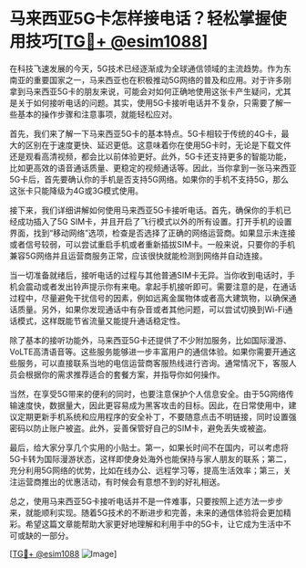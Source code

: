 # 马来西亚5G卡怎样接电话？轻松掌握使用技巧[[TG💪+ @esim1088](https://t.me/s/esim1088)]

在科技飞速发展的今天，5G技术已经逐渐成为全球通信领域的主流趋势。作为东南亚的重要国家之一，马来西亚也在积极推动5G网络的普及和应用。对于许多刚拿到马来西亚5G卡的朋友来说，可能会对如何正确地使用这张卡产生疑问，尤其是关于如何接听电话的问题。其实，使用5G卡接听电话并不复杂，只需要了解一些基本的操作步骤和注意事项，就能轻松应对。

首先，我们来了解一下马来西亚5G卡的基本特点。5G卡相较于传统的4G卡，最大的区别在于速度更快、延迟更低。这意味着你在使用5G卡时，无论是下载文件还是观看高清视频，都会比以前体验更好。此外，5G卡还支持更多的智能功能，比如更高效的语音通话质量、更稳定的视频通话等。因此，当你拿到一张马来西亚5G卡后，首先要确认你的手机是否支持5G网络。如果你的手机不支持5G，那么这张卡只能降级为4G或3G模式使用。

接下来，我们详细讲解如何使用马来西亚5G卡接听电话。首先，确保你的手机已经成功插入了5G SIM卡，并且开启了飞行模式以外的所有设置。打开手机的设置界面，找到“移动网络”选项，检查是否选择了正确的网络运营商。如果显示未连接或者信号较弱，可以尝试重启手机或者重新插拔SIM卡。一般来说，只要你的手机兼容5G网络并且运营商服务正常，应该很快就能检测到网络并自动连接。

当一切准备就绪后，接听电话的过程与其他普通SIM卡无异。当你收到电话时，手机会震动或者发出铃声提示你有来电。拿起手机接听即可。需要注意的是，在通话过程中，尽量避免干扰信号的因素，例如远离金属物体或者高大建筑物，以确保通话质量。另外，如果你发现通话中有杂音或者其他问题，可以尝试切换到Wi-Fi通话模式，这样既能节省流量又能提升通话稳定性。

除了基本的接听功能外，马来西亚5G卡还提供了不少附加服务，比如国际漫游、VoLTE高清语音等。这些服务能够进一步丰富用户的通信体验。如果你需要开通这些服务，可以直接联系当地的电信运营商客服热线进行咨询。通常情况下，客服人员会根据你的需求推荐适合的套餐方案，并指导你如何操作。

当然，在享受5G带来的便利的同时，也要注意保护个人信息安全。由于5G网络传输速度快，数据量大，因此更容易成为黑客攻击的目标。因此，在日常使用中，建议定期更新手机系统和应用程序的安全补丁，不要随意点击不明链接，同时设置强密码以防止账户被盗。此外，妥善保管好自己的SIM卡，避免丢失或被盗。

最后，给大家分享几个实用的小贴士。第一，如果长时间不在国内，可以考虑将5G卡转为国际漫游状态，这样即使身处海外也能保持与家人朋友的联系；第二，充分利用5G网络的优势，比如在线办公、远程学习等，提高生活效率；第三，关注运营商推出的优惠活动，有时候会有意想不到的好礼相送。

总之，使用马来西亚5G卡接听电话并不是一件难事，只要按照上述方法一步步来，就能顺利实现。随着5G技术的不断进步和完善，未来的通信体验将会更加精彩。希望这篇文章能帮助大家更好地理解和利用手中的5G卡，让它成为生活中不可或缺的一部分。

[[TG💪+ @esim1088](https://t.me/s/esim1088) ![Image](https://i.postimg.cc/4NQfJmqS/Snipaste-2025-05-13-00-14-12.png)]
